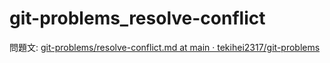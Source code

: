 # git-problems_resolve-conflict

問題文: [git-problems/resolve-conflict.md at main · tekihei2317/git-problems](https://github.com/tekihei2317/git-problems/blob/main/problems/resolve-conflict.md)
